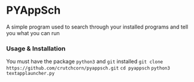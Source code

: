 # PYAppSch
A simple program used to search through your installed programs and tell you what you can run

### Usage & Installation
You must have the package `python3` and `git` installed 
`git clone https://github.com/crutchcorn/pyappsch.git`
`cd pyappsch`
`python3 textapplauncher.py`
